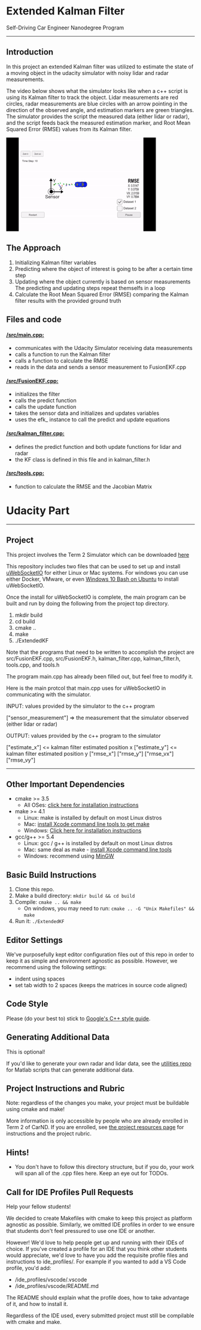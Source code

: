 # Extended Kalman Filter 

Self-Driving Car Engineer Nanodegree Program

---

## Introduction
In this project an extended Kalman filter was utilized to estimate the state of a moving object in the udacity simulator with noisy lidar and radar measurements. 

The video below shows what the simulator looks like when a c++ script is using its Kalman filter to track the object. Lidar measurements are red circles, radar measurements are blue circles with an arrow pointing in the direction of the observed angle, and estimation markers are green triangles. The simulator provides the script the measured data (either lidar or radar), and the script feeds back the measured estimation marker, and Root Mean Squared Error (RMSE) values from its Kalman filter.

![udacity_exampleVideo](./udacity_exampleVideo.gif) 

## The Approach
1. Initializing Kalman filter variables
2. Predicting where the object of interest is going to be after a certain time step
3. Updating where the object currently is based on sensor measurements
   The predicting and updating steps repeat themselfs in a loop
4. Calculate the Root Mean Squared Error (RMSE) comparing the Kalman filter results with the provided ground truth

## Files and code
#### [/src/main.cpp:](https://github.com/JulePralle/SDC_Term2_Project1_ExtendedKalmanFilter/blob/master/src/main.cpp)
* communicates with the Udacity Simulator receiving data measurements
* calls a function to run the Kalman filter
* calls a function to calculate the RMSE
* reads in the data and sends a sensor measurement to FusionEKF.cpp

#### [/src/FusionEKF.cpp:](https://github.com/JulePralle/SDC_Term2_Project1_ExtendedKalmanFilter/blob/master/src/FusionEKF.cpp)
* initializes the filter
* calls the predict function
* calls the update function
* takes the sensor data and initializes and updates variables
* uses the efk_ instance to call the predict and update equations

#### [/src/kalman_filter.cpp:](https://github.com/JulePralle/SDC_Term2_Project1_ExtendedKalmanFilter/blob/master/src/kalman_filter.cpp)
* defines the predict function and both update functions for lidar and radar
* the KF class is defined in this file and in kalman_filter.h

#### [/src/tools.cpp:](https://github.com/JulePralle/SDC_Term2_Project1_ExtendedKalmanFilter/blob/master/src/tools.cpp)
* function to calculate the RMSE and the Jacobian Matrix





# Udacity Part
---
## Project
This project involves the Term 2 Simulator which can be downloaded [here](https://github.com/udacity/self-driving-car-sim/releases)

This repository includes two files that can be used to set up and install [uWebSocketIO](https://github.com/uWebSockets/uWebSockets) for either Linux or Mac systems. For windows you can use either Docker, VMware, or even [Windows 10 Bash on Ubuntu](https://www.howtogeek.com/249966/how-to-install-and-use-the-linux-bash-shell-on-windows-10/) to install uWebSocketIO. 

Once the install for uWebSocketIO is complete, the main program can be built and run by doing the following from the project top directory.

1. mkdir build
2. cd build
3. cmake ..
4. make
5. ./ExtendedKF

Note that the programs that need to be written to accomplish the project are src/FusionEKF.cpp, src/FusionEKF.h, kalman_filter.cpp, kalman_filter.h, tools.cpp, and tools.h

The program main.cpp has already been filled out, but feel free to modify it.

Here is the main protcol that main.cpp uses for uWebSocketIO in communicating with the simulator.


INPUT: values provided by the simulator to the c++ program

["sensor_measurement"] => the measurement that the simulator observed (either lidar or radar)


OUTPUT: values provided by the c++ program to the simulator

["estimate_x"] <= kalman filter estimated position x
["estimate_y"] <= kalman filter estimated position y
["rmse_x"]
["rmse_y"]
["rmse_vx"]
["rmse_vy"]

---

## Other Important Dependencies

* cmake >= 3.5
  * All OSes: [click here for installation instructions](https://cmake.org/install/)
* make >= 4.1
  * Linux: make is installed by default on most Linux distros
  * Mac: [install Xcode command line tools to get make](https://developer.apple.com/xcode/features/)
  * Windows: [Click here for installation instructions](http://gnuwin32.sourceforge.net/packages/make.htm)
* gcc/g++ >= 5.4
  * Linux: gcc / g++ is installed by default on most Linux distros
  * Mac: same deal as make - [install Xcode command line tools](https://developer.apple.com/xcode/features/)
  * Windows: recommend using [MinGW](http://www.mingw.org/)

## Basic Build Instructions

1. Clone this repo.
2. Make a build directory: `mkdir build && cd build`
3. Compile: `cmake .. && make` 
   * On windows, you may need to run: `cmake .. -G "Unix Makefiles" && make`
4. Run it: `./ExtendedKF `

## Editor Settings

We've purposefully kept editor configuration files out of this repo in order to
keep it as simple and environment agnostic as possible. However, we recommend
using the following settings:

* indent using spaces
* set tab width to 2 spaces (keeps the matrices in source code aligned)

## Code Style

Please (do your best to) stick to [Google's C++ style guide](https://google.github.io/styleguide/cppguide.html).

## Generating Additional Data

This is optional!

If you'd like to generate your own radar and lidar data, see the
[utilities repo](https://github.com/udacity/CarND-Mercedes-SF-Utilities) for
Matlab scripts that can generate additional data.

## Project Instructions and Rubric

Note: regardless of the changes you make, your project must be buildable using
cmake and make!

More information is only accessible by people who are already enrolled in Term 2
of CarND. If you are enrolled, see [the project resources page](https://classroom.udacity.com/nanodegrees/nd013/parts/40f38239-66b6-46ec-ae68-03afd8a601c8/modules/0949fca6-b379-42af-a919-ee50aa304e6a/lessons/f758c44c-5e40-4e01-93b5-1a82aa4e044f/concepts/382ebfd6-1d55-4487-84a5-b6a5a4ba1e47)
for instructions and the project rubric.

## Hints!

* You don't have to follow this directory structure, but if you do, your work
  will span all of the .cpp files here. Keep an eye out for TODOs.

## Call for IDE Profiles Pull Requests

Help your fellow students!

We decided to create Makefiles with cmake to keep this project as platform
agnostic as possible. Similarly, we omitted IDE profiles in order to we ensure
that students don't feel pressured to use one IDE or another.

However! We'd love to help people get up and running with their IDEs of choice.
If you've created a profile for an IDE that you think other students would
appreciate, we'd love to have you add the requisite profile files and
instructions to ide_profiles/. For example if you wanted to add a VS Code
profile, you'd add:

* /ide_profiles/vscode/.vscode
* /ide_profiles/vscode/README.md

The README should explain what the profile does, how to take advantage of it,
and how to install it.

Regardless of the IDE used, every submitted project must
still be compilable with cmake and make.
